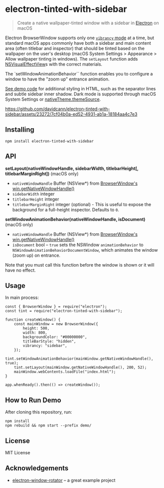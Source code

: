 # electron-tinted-with-sidebar

> Create a native wallpaper-tinted window with a sidebar in [Electron](https://electronjs.org/) on macOS

Electron BrowserWindow supports only one [`vibrancy` mode](https://www.electronjs.org/docs/latest/api/browser-window#winsetvibrancytype-macos) at a time, but standard macOS apps commonly have both a sidebar and main content area (often titlebar and inspector) that should be tinted based on the wallpaper on the user's desktop (macOS System Settings > Appearance > Allow wallpaper tinting in windows). The `setLayout` function adds [NSVisualEffectView](https://developer.apple.com/documentation/appkit/nsvisualeffectview?language=objc)s with the correct materials.

The `setWindowAnimationBehavior`` function enables you to configure a window to have the "zoom up" entrance animation.

[See demo code](demo) for additional styling in HTML, such as the separator lines and subtle sidebar inner shadow. Dark mode is supported through macOS System Settings or [nativeTheme.themeSource](https://www.electronjs.org/docs/latest/api/native-theme#nativethemethemesource).

https://github.com/davidcann/electron-tinted-with-sidebar/assets/23272/7cf04b0a-ed52-4931-ab1a-18184aa4c7e3

## Installing

    npm install electron-tinted-with-sidebar

## API

**setLayout(nativeWindowHandle, sidebarWidth, titlebarHeight[, titlebarMarginRight])** (macOS only)

- `nativeWindowHandle` Buffer (NSView\*) from [BrowserWindow's win.getNativeWindowHandle()](https://www.electronjs.org/docs/latest/api/browser-window#wingetnativewindowhandle)
- `sidebarWidth` integer
- `titlebarHeight` integer
- `titlebarMarginRight` integer (optional) - This is useful to expose the background for a full-height inspector. Defaults to `0`.

**setWindowAnimationBehavior(nativeWindowHandle, isDocument)** (macOS only)

- `nativeWindowHandle` Buffer (NSView\*) from [BrowserWindow's win.getNativeWindowHandle()](https://www.electronjs.org/docs/latest/api/browser-window#wingetnativewindowhandle)
- `isDocument` bool – `true` sets the NSWindow `animationBehavior` to `NSWindowAnimationBehaviorDocumentWindow`, which animates the window (zoom up) on entrance.

Note that you must call this function before the window is shown or it will have no effect.

## Usage

In main process:

    const { BrowserWindow } = require("electron");
    const tint = require("electron-tinted-with-sidebar");

    function createWindow() {
    	const mainWindow = new BrowserWindow({
    		height: 500,
    		width: 800,
    		backgroundColor: "#00000000",
    		titleBarStyle: "hidden",
    		vibrancy: "sidebar",
    	});
    	tint.setWindowAnimationBehavior(mainWindow.getNativeWindowHandle(), true);
    	tint.setLayout(mainWindow.getNativeWindowHandle(), 200, 52);
    	mainWindow.webContents.loadFile("index.html");
    }

    app.whenReady().then(() => createWindow());

## How to Run Demo

After cloning this repository, run:

    npm install
    npm rebuild && npm start --prefix demo/

## License

MIT License

## Acknowledgements

- [electron-window-rotator](https://github.com/antonfisher/electron-window-rotator) – a great example project
